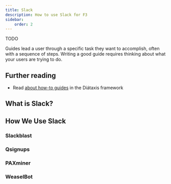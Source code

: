 ```yaml
---
title: Slack
description: How to use Slack for F3
sidebar:
    order: 2
---
```


TODO

Guides lead a user through a specific task they want to accomplish, often with a sequence of steps.
Writing a good guide requires thinking about what your users are trying to do.

## Further reading

- Read [about how-to guides](https://diataxis.fr/how-to-guides/) in the Diátaxis framework

## What is Slack?

## How We Use Slack

### Slackblast

### Qsignups

### PAXminer

### WeaselBot
